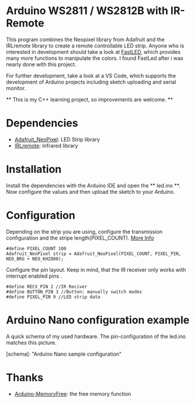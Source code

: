 Arduino WS2811 / WS2812B with IR-Remote
==================

This program combines the Neopixel library from Adafruit and the IRLremote library to create a remote controllable LED strip. Anyone who is interested in development should take a look at [FastLED](http://fastled.io/), which provides many more functions to manipulate the colors. I found FastLed after i was nearly done with this project. 

For further development, take a look at a VS Code, which supports the development of Arduino projects including sketch uploading and serial monitor.

 ** This is my C++ learning project, so improvements are welcome. **

# Dependencies 

* [Adafruit_NeoPixel](https://github.com/adafruit/Adafruit_NeoPixel): LED Strip library
* [IRLremote](https://github.com/NicoHood/IRLremote): Infrared library

# Installation 

Install the dependencies with the Arduino IDE and open the ** led.ino **. Now configure the values and then upload the sketch to your Arduino.

# Configuration

Depending on the strip you are using, configure the transmission configuration and the stripe length(PIXEL_COUNT). [More Info](https://learn.adafruit.com/adafruit-neopixel-uberguide/arduino-library-use)
```
#define PIXEL_COUNT 100
Adafruit_NeoPixel strip = Adafruit_NeoPixel(PIXEL_COUNT, PIXEL_PIN, NEO_BRG + NEO_KHZ800);
```
Configure the pin layout. Keep in mind, that the IR receiver only works  with interrupt enabled pins .

```
#define RECV_PIN 2 //IR Reciver
#define BUTTON_PIN 3 //Button: manually switch modes
#define PIXEL_PIN 9 //LED strip data 
```

# Arduino Nano configuration example
A quick schema of my used hardware. The pin-configuration of the led.ino matches this picture.

[schema]:  "Arduino Nano sample configuration"


# Thanks
* [Arduino-MemoryFree](https://github.com/mpflaga/Arduino-MemoryFree): the free memory function
